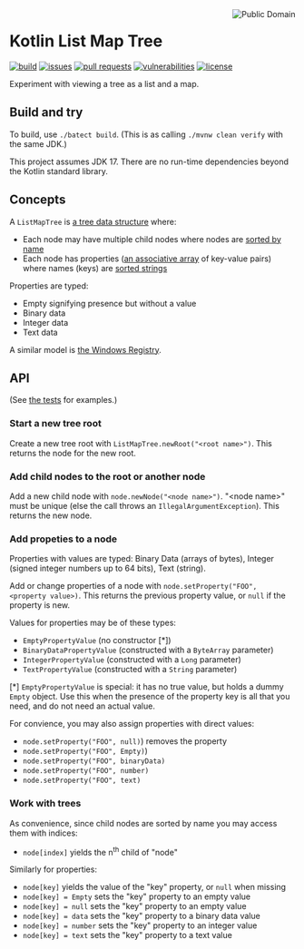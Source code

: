 <a href="LICENSE.md">
<img src="https://unlicense.org/pd-icon.png" alt="Public Domain" align="right"/>
</a>

# Kotlin List Map Tree

[![build](https://github.com/binkley/kotlin-list-map-tree/workflows/build/badge.svg)](https://github.com/binkley/kotlin-list-map-tree/actions)
[![issues](https://img.shields.io/github/issues/binkley/kotlin-list-map-tree.svg)](https://github.com/binkley/kotlin-list-map-tree/issues/)
[![pull requests](https://img.shields.io/github/issues-pr/binkley/kotlin-list-map-tree.svg)](https://github.com/binkley/kotlin-list-map-tree/pulls)
[![vulnerabilities](https://snyk.io/test/github/binkley/kotlin-list-map-tree/badge.svg)](https://snyk.io/test/github/binkley/kotlin-list-map-tree)
[![license](https://img.shields.io/badge/license-Public%20Domain-blue.svg)](http://unlicense.org/)

Experiment with viewing a tree as a list and a map.

## Build and try

To build, use `./batect build`.
(This is as calling `./mvnw clean verify` with the same JDK.)

This project assumes JDK 17.
There are no run-time dependencies beyond the Kotlin standard library.

## Concepts

A `ListMapTree` is [a tree data
structure](https://en.wikipedia.org/wiki/Tree_(data_structure)) where:

- Each node may have multiple child nodes where nodes are [sorted by
  name](https://en.wikipedia.org/wiki/Tree_(graph_theory)#Ordered_tree)
- Each node has properties ([an associative
  array](https://en.wikipedia.org/wiki/Associative_array) of key-value pairs)
  where names (keys) are [sorted
  strings](https://en.wikipedia.org/wiki/Associative_array#Ordered_dictionary)

Properties are typed:

- Empty signifying presence but without a value
- Binary data
- Integer data
- Text data

A similar model is [the Windows
Registry](https://en.wikipedia.org/wiki/Windows_Registry).

## API

(See [the tests](./src/test/kotlin/hm/binkley/labs) for examples.)

### Start a new tree root

Create a new tree root with `ListMapTree.newRoot("<root name>")`.
This returns the node for the new root.

### Add child nodes to the root or another node

Add a new child node with `node.newNode("<node name>")`.
"\<node name>" must be unique (else the call throws an
`IllegalArgumentException`).
This returns the new node.

### Add propeties to a node

Properties with values are typed: Binary Data (arrays of bytes), Integer
(signed integer numbers up to 64 bits), Text (string).

Add or change properties of a node with
`node.setProperty("FOO", <property value>)`.
This returns the previous property value, or `null` if the property is new.

Values for properties may be of these types:

- `EmptyPropertyValue` (no constructor \[\*])
- `BinaryDataPropertyValue` (constructed with a `ByteArray` parameter)
- `IntegerPropertyValue` (constructed with a `Long` parameter)
- `TextPropertyValue` (constructed with a `String` parameter)

\[\*] `EmptyPropertyValue` is special: it has no true value, but holds a
dummy `Empty` object. Use this when the presence of the property key is all
that you need, and do not need an actual value.

For convience, you may also assign properties with direct values:

- `node.setProperty("FOO", null)`) removes the property
- `node.setProperty("FOO", Empty)`)
- `node.setProperty("FOO", binaryData)`
- `node.setProperty("FOO", number)`
- `node.setProperty("FOO", text)`

### Work with trees

As convenience, since child nodes are sorted by name you may access them with
indices:

- `node[index]` yields the n<sup>th</sup> child of "node"

Similarly for properties:

- `node[key]` yields the value of the "key" property, or `null` when missing
- `node[key] = Empty` sets the "key" property to an empty value
- `node[key] = null` sets the "key" property to an empty value
- `node[key] = data` sets the "key" property to a binary data value
- `node[key] = number` sets the "key" property to an integer value
- `node[key] = text` sets the "key" property to a text value
